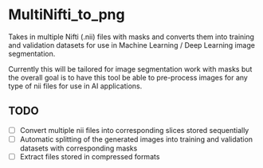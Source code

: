 # MultiNifti_to_png
Takes in multiple Nifti (.nii) files with masks and converts them into training and validation datasets for use in Machine Learning / Deep Learning image segmentation.

Currently this will be tailored for image segmentation work with masks but the overall goal is to have this tool be able to pre-process images for any type of nii files for use in AI applications. 

## TODO
- [ ] Convert multiple nii files into corresponding slices stored sequentially
- [ ] Automatic splitting of the generated images into training and validation datasets with corresponding masks 
- [ ] Extract files stored in compressed formats